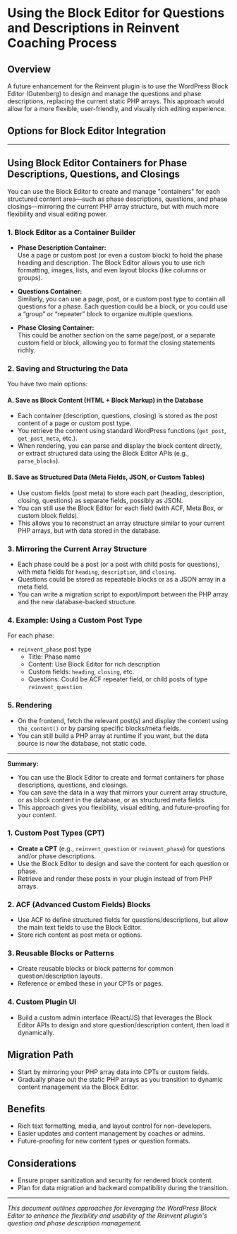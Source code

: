 # Using the Block Editor for Questions and Descriptions in Reinvent Coaching Process

## Overview

A future enhancement for the Reinvent plugin is to use the WordPress Block Editor (Gutenberg) to design and manage the questions and phase descriptions, replacing the current static PHP arrays. This approach would allow for a more flexible, user-friendly, and visually rich editing experience.

## Options for Block Editor Integration

---

## Using Block Editor Containers for Phase Descriptions, Questions, and Closings

You can use the Block Editor to create and manage "containers" for each structured content area—such as phase descriptions, questions, and phase closings—mirroring the current PHP array structure, but with much more flexibility and visual editing power.

### 1. Block Editor as a Container Builder

- **Phase Description Container:**  
  Use a page or custom post (or even a custom block) to hold the phase heading and description. The Block Editor allows you to use rich formatting, images, lists, and even layout blocks (like columns or groups).
  
- **Questions Container:**  
  Similarly, you can use a page, post, or a custom post type to contain all questions for a phase. Each question could be a block, or you could use a “group” or “repeater” block to organize multiple questions.
  
- **Phase Closing Container:**  
  This could be another section on the same page/post, or a separate custom field or block, allowing you to format the closing statements richly.

### 2. Saving and Structuring the Data

You have two main options:

#### A. Save as Block Content (HTML + Block Markup) in the Database

- Each container (description, questions, closing) is stored as the post content of a page or custom post type.
- You retrieve the content using standard WordPress functions (`get_post`, `get_post_meta`, etc.).
- When rendering, you can parse and display the block content directly, or extract structured data using the Block Editor APIs (e.g., `parse_blocks`).

#### B. Save as Structured Data (Meta Fields, JSON, or Custom Tables)

- Use custom fields (post meta) to store each part (heading, description, closing, questions) as separate fields, possibly as JSON.
- You can still use the Block Editor for each field (with ACF, Meta Box, or custom block fields).
- This allows you to reconstruct an array structure similar to your current PHP arrays, but with data stored in the database.

### 3. Mirroring the Current Array Structure

- Each phase could be a post (or a post with child posts for questions), with meta fields for `heading`, `description`, and `closing`.
- Questions could be stored as repeatable blocks or as a JSON array in a meta field.
- You can write a migration script to export/import between the PHP array and the new database-backed structure.

### 4. Example: Using a Custom Post Type

For each phase:
- `reinvent_phase` post type
  - Title: Phase name
  - Content: Use Block Editor for rich description
  - Custom fields: `heading`, `closing`, etc.
  - Questions: Could be ACF repeater field, or child posts of type `reinvent_question`

### 5. Rendering

- On the frontend, fetch the relevant post(s) and display the content using `the_content()` or by parsing specific blocks/meta fields.
- You can still build a PHP array at runtime if you want, but the data source is now the database, not static code.

---

**Summary:**
- You can use the Block Editor to create and format containers for phase descriptions, questions, and closings.
- You can save the data in a way that mirrors your current array structure, or as block content in the database, or as structured meta fields.
- This approach gives you flexibility, visual editing, and future-proofing for your content.

### 1. Custom Post Types (CPT)
- **Create a CPT** (e.g., `reinvent_question` or `reinvent_phase`) for questions and/or phase descriptions.
- Use the Block Editor to design and save the content for each question or phase.
- Retrieve and render these posts in your plugin instead of from PHP arrays.

### 2. ACF (Advanced Custom Fields) Blocks
- Use ACF to define structured fields for questions/descriptions, but allow the main text fields to use the Block Editor.
- Store rich content as post meta or options.

### 3. Reusable Blocks or Patterns
- Create reusable blocks or block patterns for common question/description layouts.
- Reference or embed these in your CPTs or pages.

### 4. Custom Plugin UI
- Build a custom admin interface (React/JS) that leverages the Block Editor APIs to design and store question/description content, then load it dynamically.

## Migration Path
- Start by mirroring your PHP array data into CPTs or custom fields.
- Gradually phase out the static PHP arrays as you transition to dynamic content management via the Block Editor.

## Benefits
- Rich text formatting, media, and layout control for non-developers.
- Easier updates and content management by coaches or admins.
- Future-proofing for new content types or question formats.

## Considerations
- Ensure proper sanitization and security for rendered block content.
- Plan for data migration and backward compatibility during the transition.

---

*This document outlines approaches for leveraging the WordPress Block Editor to enhance the flexibility and usability of the Reinvent plugin's question and phase description management.*
